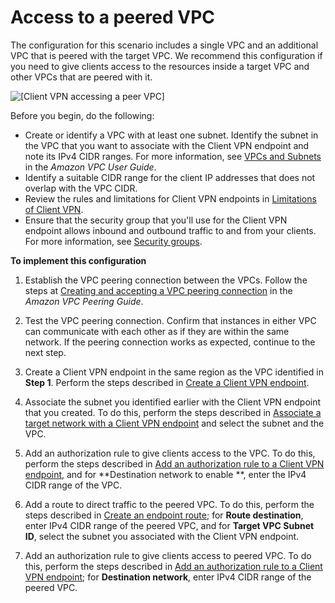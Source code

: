 # Access to a peered VPC<a name="scenario-peered"></a>

The configuration for this scenario includes a single VPC and an additional VPC that is peered with the target VPC\. We recommend this configuration if you need to give clients access to the resources inside a target VPC and other VPCs that are peered with it\.

![\[Client VPN accessing a peer VPC\]](http://docs.aws.amazon.com/vpn/latest/clientvpn-admin/images/client-vpn-scenario-peer-vpc.png)

Before you begin, do the following:
+ Create or identify a VPC with at least one subnet\. Identify the subnet in the VPC that you want to associate with the Client VPN endpoint and note its IPv4 CIDR ranges\. For more information, see [ VPCs and Subnets](https://docs.aws.amazon.com/vpc/latest/userguide/VPC_Subnets.html.html) in the *Amazon VPC User Guide*\.
+ Identify a suitable CIDR range for the client IP addresses that does not overlap with the VPC CIDR\. 
+ Review the rules and limitations for Client VPN endpoints in [Limitations of Client VPN](what-is.md#what-is-limitations)\.
+ Ensure that the security group that you'll use for the Client VPN endpoint allows inbound and outbound traffic to and from your clients\. For more information, see [Security groups](authentication-authorization.md#security-groups)\.

**To implement this configuration**

1. Establish the VPC peering connection between the VPCs\. Follow the steps at [Creating and accepting a VPC peering connection](https://docs.aws.amazon.com/vpc/latest/peering/create-vpc-peering-connection.html) in the *Amazon VPC Peering Guide*\.

1. Test the VPC peering connection\. Confirm that instances in either VPC can communicate with each other as if they are within the same network\. If the peering connection works as expected, continue to the next step\.

1. Create a Client VPN endpoint in the same region as the VPC identified in **Step 1**\. Perform the steps described in [Create a Client VPN endpoint](cvpn-working-endpoints.md#cvpn-working-endpoint-create)\.

1. Associate the subnet you identified earlier with the Client VPN endpoint that you created\. To do this, perform the steps described in [Associate a target network with a Client VPN endpoint](cvpn-working-target.md#cvpn-working-target-associate) and select the subnet and the VPC\.

1. Add an authorization rule to give clients access to the VPC\. To do this, perform the steps described in [Add an authorization rule to a Client VPN endpoint](cvpn-working-rules.md#cvpn-working-rule-authorize), and for **Destination network to enable **, enter the IPv4 CIDR range of the VPC\.

1. Add a route to direct traffic to the peered VPC\. To do this, perform the steps described in [Create an endpoint route](cvpn-working-routes.md#cvpn-working-routes-create); for **Route destination**, enter IPv4 CIDR range of the peered VPC, and for **Target VPC Subnet ID**, select the subnet you associated with the Client VPN endpoint\.

1. Add an authorization rule to give clients access to peered VPC\. To do this, perform the steps described in [Add an authorization rule to a Client VPN endpoint](cvpn-working-rules.md#cvpn-working-rule-authorize); for **Destination network**, enter IPv4 CIDR range of the peered VPC\.